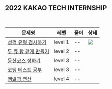 ## 2022 KAKAO TECH INTERNSHIP

<br>

|문제명|레벨|풀이|상태|
|--|--|--|--|
|[성격 유형 검사하기]()|level 1|--|<img src="https://img.shields.io/badge/Done-93c6c3?style=flat-square"/>|
|[두 큐 합 같게 만들기]()|level 2|--||
|[등산코스 정하기]()|level 3|--||
|[코딩 테스트 공부]()|level 3|--||
|[행렬과 연산]()|level 4|--||